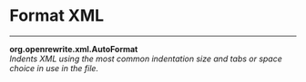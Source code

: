 # Format XML

---
**org.openrewrite.xml.AutoFormat**  
*Indents XML using the most common indentation size and tabs or space choice in use in the file.*
